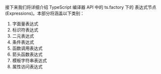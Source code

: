 接下来我们将详细介绍 TypeScript 编译器 API 中的 ts.factory 下的 表达式节点 (Expressions)。本部分将涵盖以下类别：

1. 字面量表达式
2. 标识符表达式
3. 二元表达式
4. 条件表达式
5. 函数调用表达式
6. 箭头函数表达式
7. 模板字符串表达式
8. 属性访问表达式